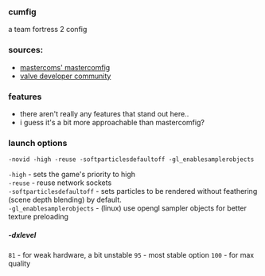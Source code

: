 ### cumfig
a team fortress 2 config  

### sources:
* [mastercoms' mastercomfig](https://github.com/mastercoms/mastercomfig)  
* [valve developer community](https://developer.valvesoftware.com/wiki/Main_Page)  
  
### features
* there aren't really any features that stand out here..
* i guess it's a bit more approachable than mastercomfig?
  
### launch options
`-novid -high -reuse -softparticlesdefaultoff -gl_enablesamplerobjects`  
  
`-high` - sets the game's priority to high   
`-reuse` - reuse network sockets   
`-softparticlesdefaultoff` - sets particles to be rendered without feathering (scene depth blending) by default.   
`-gl_enablesamplerobjects` - (linux) use opengl sampler objects for better texture preloading   
  
##### -dxlevel
`81` - for weak hardware, a bit unstable
`95` - most stable option
`100` - for max quality